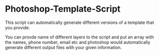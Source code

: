 # Photoshop-Template-Script
This script can automatically generate different versions of a template that you provide.

You can provde name of different layers to the script and put an array with the names, phone number, email etc and photoshop would automatically generate different output files with your given information.
